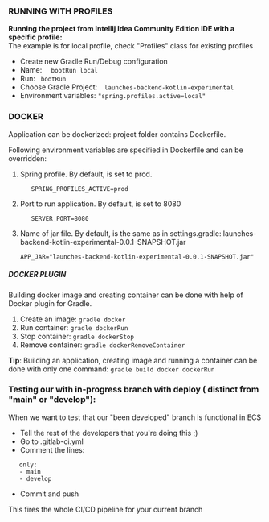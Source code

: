 ### RUNNING WITH PROFILES

**Running the project from Intellij Idea Community Edition IDE with a specific profile:**  
The example is for local profile, check "Profiles" class for existing profiles
 
- Create new Gradle Run/Debug configuration
- Name: `  bootRun local`
- Run: ` bootRun` 
- Choose Gradle Project:`  launches-backend-kotlin-experimental`
- Environment variables: ` "spring.profiles.active=local" `

### DOCKER

Application can be dockerized: project folder contains Dockerfile.

Following environment variables are specified in Dockerfile and can be overridden:
1. Spring profile. By default, is set to prod.

   `   SPRING_PROFILES_ACTIVE=prod`

2. Port to run application. By default, is set to 8080

   `   SERVER_PORT=8080`
   
3. Name of jar file. By default, is the same as in settings.gradle: launches-backend-kotlin-experimental-0.0.1-SNAPSHOT.jar

   `APP_JAR="launches-backend-kotlin-experimental-0.0.1-SNAPSHOT.jar"`

##### DOCKER PLUGIN

Building docker image and creating container can be done with help of Docker plugin for Gradle.
1. Create an image: `gradle docker`
2. Run container: `gradle dockerRun`
3. Stop container: `gradle dockerStop`
4. Remove container: `gradle dockerRemoveContainer`

**Tip**: Building an application, creating image and running a container can be done with only one command:
   `gradle build docker dockerRun`

### Testing our with in-progress branch with deploy ( distinct from "main" or "develop"):
When we want to test that our "been developed" branch is functional in ECS
- Tell the rest of the developers that you're doing this ;)
- Go to .gitlab-ci.yml
- Comment the lines:
```
   only:
   - main
   - develop
```
- Commit and push  

This fires the whole CI/CD pipeline for your current branch
